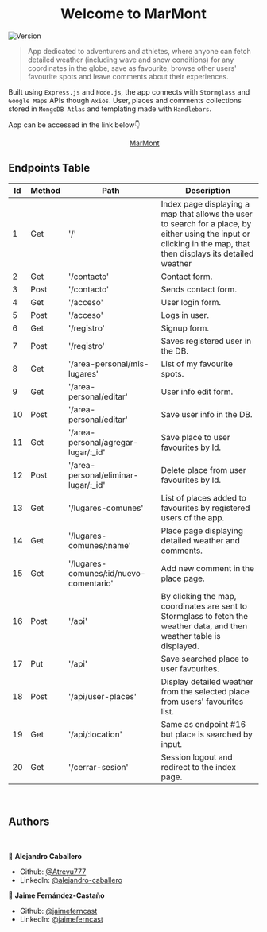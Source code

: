 <h1 align="center">Welcome to MarMont</h1>
<p>
  <img alt="Version" src="https://img.shields.io/badge/version-1.0.0-blue.svg?cacheSeconds=2592000" />
</p>

> App dedicated to adventurers and athletes, where anyone can fetch detailed weather (including wave and snow conditions) for any coordinates in the globe, save as favourite, browse other users' favourite spots and leave comments about their experiences.

Built using <code>Express.js</code> and <code>Node.js</code>, the app connects with <code>Stormglass</code> and <code>Google Maps</code> APIs though <code>Axios</code>. User, places and comments collections stored in <code>MongoDB Atlas</code> and templating made with <code>Handlebars</code>.

App can be accessed in the link below👇

&nbsp; &nbsp; &nbsp; &nbsp; &nbsp; &nbsp; &nbsp; &nbsp; &nbsp; &nbsp; &nbsp; &nbsp; &nbsp; &nbsp; &nbsp; &nbsp; &nbsp; &nbsp; &nbsp; &nbsp; &nbsp; &nbsp; &nbsp; &nbsp; &nbsp; &nbsp; &nbsp; &nbsp; &nbsp; &nbsp; &nbsp; [MarMont](https://marmontapp.herokuapp.com/)

## Endpoints Table

|Id|Method|Path|Description|
|---|---|---|---|
|1|Get|'/'|Index page displaying a map that allows the user to search for a place, by either using the input or clicking in the map, that then displays its detailed weather|
|2|Get|'/contacto'|Contact form.|
|3|Post|'/contacto'|Sends contact form.|
|4|Get|'/acceso'|User login form.|
|5|Post|'/acceso'|Logs in user.|
|6|Get|'/registro'|Signup form.|
|7|Post|'/registro'|Saves registered user in the DB.|
|8|Get|'/area-personal/mis-lugares'|List of my favourite spots.|
|9|Get|'/area-personal/editar'|User info edit form.|
|10|Post|'/area-personal/editar'|Save user info in the DB.|
|11|Get|'/area-personal/agregar-lugar/:_id'|Save place to user favourites by Id.|
|12|Post|'/area-personal/eliminar-lugar/:_id'|Delete place from user favourites by Id.|
|13|Get|'/lugares-comunes'|List of places added to favourites by registered users of the app.|
|14|Get|'/lugares-comunes/:name'|Place page displaying detailed weather and comments.|
|15|Get|'/lugares-comunes/:id/nuevo-comentario'|Add new comment in the place page.|
|16|Post|'/api'|By clicking the map, coordinates are sent to Stormglass to fetch the weather data, and then weather table is displayed.|
|17|Put|'/api'|Save searched place to user favourites.|
|18|Post|'/api/user-places'|Display detailed weather from the selected place from users' favourites list.|
|19|Get|'/api/:location'|Same as endpoint #16 but place is searched by input.|
|20|Get|'/cerrar-sesion'|Session logout and redirect to the index page.|

<br/>

## Authors

<br/>

👤 **Alejandro Caballero**

* Github: [@Atreyu777](https://github.com/Atreyu777)
* LinkedIn: [@alejandro-caballero](https://linkedin.com/in/alejandro-caballero-15946a1ba)

👤 **Jaime Fernández-Castaño**

* Github: [@jaimeferncast](https://github.com/jaimeferncast)
* LinkedIn: [@jaimeferncast](https://linkedin.com/in/jaimeferncast)
